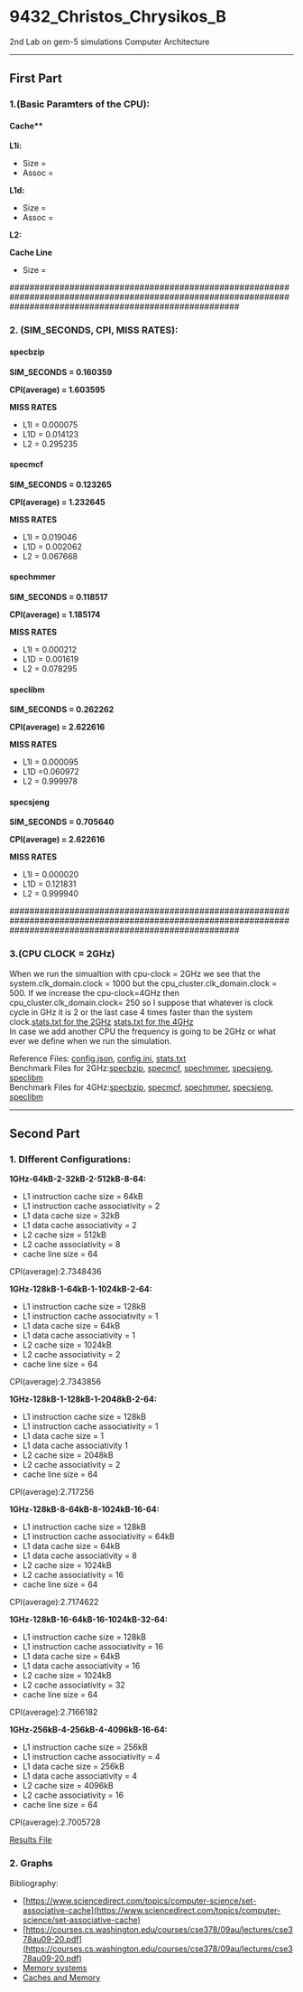 # 9432_Christos_Chrysikos_B
2nd Lab on gem-5 simulations Computer Architecture

--------------------------------------------------------------------------------------------------------------------------------------------------------------

## First Part

### 1.(Basic Paramters of the CPU):

#### Cache**
**L1i:**
* Size =
* Assoc =

**L1d:**
* Size =
* Assoc =

**L2:**

**Cache Line**
* Size = 

##############################################################################################################################################################

### 2. (SIM_SECONDS, CPI, MISS RATES):
#### specbzip
**SIM_SECONDS = 0.160359**

**CPI(average) = 1.603595**  

**MISS RATES**
* L1I = 0.000075
* L1D = 0.014123
* L2 = 0.295235

#### specmcf
**SIM_SECONDS = 0.123265**

**CPI(average) = 1.232645**  

**MISS RATES**
* L1I = 0.019046
* L1D = 0.002062
* L2 = 0.067668

#### spechmmer
**SIM_SECONDS = 0.118517**

**CPI(average) = 1.185174**  

**MISS RATES**
* L1I = 0.000212
* L1D = 0.001619
* L2 = 0.078295

#### speclibm
**SIM_SECONDS = 0.262262**

**CPI(average) = 2.622616**  

**MISS RATES**
* L1I = 0.000095	
* L1D =0.060972
* L2 = 0.999978

#### specsjeng
**SIM_SECONDS = 0.705640**

**CPI(average) = 2.622616**  

**MISS RATES**
* L1I = 	0.000020
* L1D = 0.121831
* L2 = 0.999940



##############################################################################################################################################################


### 3.(CPU CLOCK = 2GHz)

When we run the simualtion with cpu-clock = 2GHz we see that the system.clk_domain.clock = 1000 but the cpu_cluster.clk_domain.clock = 500. If we increase the cpu-clock=4GHz then cpu_cluster.clk_domain.clock= 250 so I suppose that whatever is clock cycle in GHz it is 2 or the last case 4 times faster than the system clock.[stats.txt for the 2GHz]()  [stats.txt for the 4GHz]()  
In case we add another CPU the frequency is going to be 2GHz or what ever we define when we run the simulation. 



Reference Files: [config.json](), [config.ini](), [stats.txt]()  
Benchmark Files for 2GHz:[specbzip](), [specmcf](), [spechmmer](), [specsjeng](), [speclibm]()  
Benchmark Files for 4GHz:[specbzip](), [specmcf](), [spechmmer](), [specsjeng](), [speclibm]()


--------------------------------------------------------------------------------------------------------------------------------------------------------------



## Second Part

### 1. DIfferent Configurations:

**1GHz-64kB-2-32kB-2-512kB-8-64:**

* L1 instruction cache size = 64kB
* L1 instruction cache associativity = 2
* L1 data cache size = 32kB
* L1 data cache associativity = 2
* L2 cache size = 512kB
* L2 cache associativity = 8
* cache line size = 64

CPI(average):2.7348436


**1GHz-128kB-1-64kB-1-1024kB-2-64:**

* L1 instruction cache size = 128kB
* L1 instruction cache associativity = 1
* L1 data cache size = 64kB
* L1 data cache associativity = 1
* L2 cache size = 1024kB
* L2 cache associativity = 2
* cache line size = 64

CPI(average):2.7343856

**1GHz-128kB-1-128kB-1-2048kB-2-64:**

* L1 instruction cache size = 128kB
* L1 instruction cache associativity = 1
* L1 data cache size = 1
* L1 data cache associativity 1
* L2 cache size = 2048kB
* L2 cache associativity = 2
* cache line size = 64

CPI(average):2.717256

**1GHz-128kB-8-64kB-8-1024kB-16-64:**

* L1 instruction cache size = 128kB
* L1 instruction cache associativity = 64kB
* L1 data cache size = 64kB
* L1 data cache associativity = 8
* L2 cache size = 1024kB
* L2 cache associativity = 16
* cache line size = 64

CPI(average):2.7174622

**1GHz-128kB-16-64kB-16-1024kB-32-64:**

* L1 instruction cache size = 128kB
* L1 instruction cache associativity = 16
* L1 data cache size = 64kB
* L1 data cache associativity = 16
* L2 cache size = 1024kB
* L2 cache associativity = 32
* cache line size = 64

CPI(average):2.7166182

**1GHz-256kB-4-256kB-4-4096kB-16-64:**

* L1 instruction cache size = 256kB
* L1 instruction cache associativity = 4
* L1 data cache size = 256kB
* L1 data cache associativity = 4
* L2 cache size = 4096kB
* L2 cache associativity = 16
* cache line size = 64

CPI(average):2.7005728






[Results File](https://github.com/christos99/9432_Christos_Chrysikos_B/blob/main/Files/CPI%20-%20Results-All/Results_spec_results_cpi_all.txt)

### 2. Graphs






Bibliography:
* [https://www.sciencedirect.com/topics/computer-science/set-associative-cache](https://www.sciencedirect.com/topics/computer-science/set-associative-cache)  
* [https://courses.cs.washington.edu/courses/cse378/09au/lectures/cse378au09-20.pdf](https://courses.cs.washington.edu/courses/cse378/09au/lectures/cse378au09-20.pdf)
* [Memory systems]()
* [Caches and Memory]()
